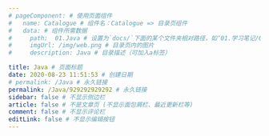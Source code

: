 ```yaml
---
# pageComponent: # 使用页面组件
#   name: Catalogue # 组件名：Catalogue => 目录页组件
#   data: # 组件所需数据
#     path:  01.Java # 设置为`docs/`下面的某个文件夹相对路径，如‘01.学习笔记/01.前端’ 或 ’01.学习笔记‘ (有序号的要带序号)
#     imgUrl: /img/web.png # 目录页内的图片
#     description: Java # 目录描述（可加入a标签）

title: Java # 页面标题
date: 2020-08-23 11:51:53 # 创建日期
# permalink: /Java # 永久链接
permalink: /Java/929292929292 # 永久链接
sidebar: false # 不显示侧边栏
article: false # 不是文章页 (不显示面包屑栏、最近更新栏等)
comment: false # 不显示评论栏
editLink: false # 不显示编辑按钮
---
```

